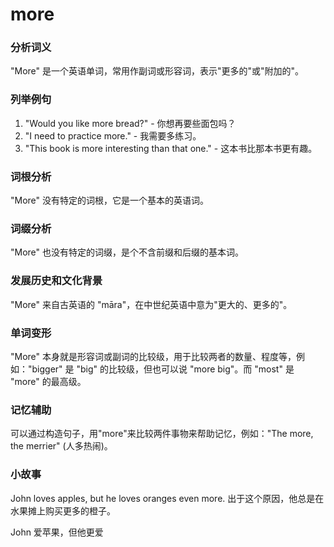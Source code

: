 # more

### 分析词义

  

"More" 是一个英语单词，常用作副词或形容词，表示"更多的"或"附加的"。

  

### 列举例句

  

1.  "Would you like more bread?" - 你想再要些面包吗？
2.  "I need to practice more." - 我需要多练习。
3.  "This book is more interesting than that one." - 这本书比那本书更有趣。

  

### 词根分析

  

"More" 没有特定的词根，它是一个基本的英语词。

  

### 词缀分析

  

"More" 也没有特定的词缀，是个不含前缀和后缀的基本词。

  

### 发展历史和文化背景

  

"More" 来自古英语的 "māra"，在中世纪英语中意为"更大的、更多的"。

  

### 单词变形

  

"More" 本身就是形容词或副词的比较级，用于比较两者的数量、程度等，例如："bigger" 是 "big" 的比较级，但也可以说 "more big"。而 "most" 是 "more" 的最高级。

  

### 记忆辅助

  

可以通过构造句子，用"more"来比较两件事物来帮助记忆，例如："The more, the merrier" (人多热闹)。

  

### 小故事

  

John loves apples, but he loves oranges even more. 出于这个原因，他总是在水果摊上购买更多的橙子。

  

John 爱苹果，但他更爱
